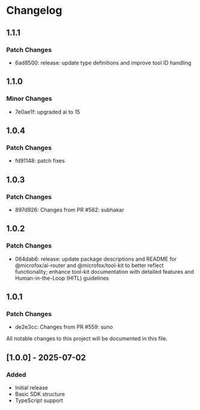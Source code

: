 # Changelog

## 1.1.1

### Patch Changes

- 6ad8500: release: update type definitions and improve tool ID handling

## 1.1.0

### Minor Changes

- 7e0ae1f: upgraded ai to 15

## 1.0.4

### Patch Changes

- fd91148: patch fixes

## 1.0.3

### Patch Changes

- 897d926: Changes from PR #582: subhakar

## 1.0.2

### Patch Changes

- 064dab6: release: update package descriptions and README for @microfox/ai-router and @microfox/tool-kit to better reflect functionality; enhance tool-kit documentation with detailed features and Human-in-the-Loop (HITL) guidelines

## 1.0.1

### Patch Changes

- de2e3cc: Changes from PR #559: suno

All notable changes to this project will be documented in this file.

## [1.0.0] - 2025-07-02

### Added

- Initial release
- Basic SDK structure
- TypeScript support

<!-- Add your changes here using this format:

## [1.1.0] - YYYY-MM-DD

### Added
- New feature

### Changed
- Updated feature

### Fixed
- Bug fix

### Removed
- Deprecated feature
-->

